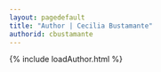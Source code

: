 ```yaml
---
layout: pagedefault
title: "Author | Cecilia Bustamante"
authorid: cbustamante
---
```

{% include loadAuthor.html %}